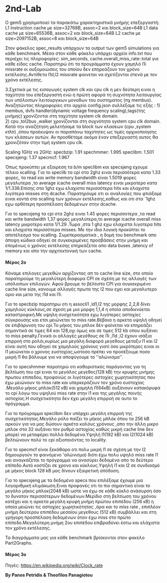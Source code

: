 # 2nd-Lab

Ο gem5 χρησιμοποιεί τα παρακάτω χαρακτηριστικά μνήμης επεξεργαστή:
L1 instruction cache με size=32768B, assoc=2 και block_size=64B
L1 data cache με size=65536B, assoc=2 και block_size=64B
L2 cache με size=2097152B, assoc=8 και block_size=64B

Στον φάκελος spec_results υπάρχουν τα output των gem5 simulations για κάθε benchmark. Μέσα στον κάθε φάκελο υπάρχει αρχείο info.txt που περιέχει τις πληροφορίες: sim_seconds, cache.overall_miss_rate::total για κάθε είδος cache. Παρατηρώ ότι τα προγράμματα έχουν χαμηλό l1i missrate οι αυξομοιώσεις του οποίου δεν επηρεάζουν τον χρόνο εκτέλεσης.Αντίθετα l1d,l2 missrate φαινεται να σχετίζονται στενά με τον χρόνο εκτέλεσης.

3.Σχετικά με τις εισαγωγές system clk και  cpu clk  η μεν δεύτερη ειναι η ταχύτητα του  επεξεργαστή ενώ η πρώτη αφορά τη
συχνότητα λειτουργίας των υπόλoιπων λειτουργικων μοναδων του συστηματος (πχ membus).
Αναζητώντας πληροφορίες στο αρχείο config.json συλλέξαμε τις εξής : 1) membus, dvfs handler(dynamic voltage frequency scaling),tags(της μνήμης) χρονίζονται στη ταχύτητα system clk domain.  
2) cpu ,tol2bus ,walker  χρονίζονται στη συχνότητα system cpu clk domain.
Κατά την αναζήτηση μελετήσαμε τα block των κλασεων (cpu ,system κτλπ) ,όπου προέκυψαν οι παραπάνω ταχύτητες ως τιμές
αρχικοποίησης των κλάσεων αυτών.
Αν προσθέταμε ακόμα έναν επεξεργαστή αυτος θα χρονιζόταν στην τιμή system cpu clk.

Scaling 1GHz vs 2GHz:
specbzip: 1.91
spechmmer: 1.995
speclibm: 1.501
specsjeng: 1.37
specmcf: 1.967

Όπως προκύπτει  με εξαιρεση τα b/m speclibm και specsjeng  εχουμε τέλειο scalling.
Για το speclib  τα cpi στα 2ghz ειναι περισσότερα κατα 1.33 φορες, τα read και write memory bandwidth είναι 1.5019 φορες
μεγαλυτερα ,το average icache overall miss latency ειναι μικροτερο κατα 1/1.336.Επίσης στα 1ghz εχω ελαχιστα περισσότερα hits
και ελαχιστα λιγότερα misses στη dcache.
Παρατηρόυμε οτι οι αναλογίες που φτιάξαμε ειναι κοντά στο scalling των χρόνων εκτέλεσης,καθως και οτι στα `1ghz εχω ορθότερη
προσπέλαση δεδομένων στην dcache.

Για το specsjeng   τα cpi στα 2ghz  ειναι 1.45 φορες περισσοτερα ,τα read και write bandwidth  1,37 φορες μεγαλύτερα,το average
icache overall miss latency μικροτερο κατα 1/1.29 .Τωρα ,στα 1 ghz  εχω ελαχιστα λιγοτερα hits και ελαχιστα περισσότερα misses.
Με την ιδια λογική  προκύπτει το αποτέλεσμα του scalling.
Συμεπερασματικά , η  δομή του benchmark απο άποψη κώδικα οδηγεί σε συγκεκριμένες προσβάσεις στην μνήμη και επομένως ο χρόνος
εκτέλεσης επηρεάζεται απο data buses ,latency of memory και απο την αρχιτεκτονική  των cache.

#### Μέρος 2ο

Κάναμε επιλογες μεγεθών αρχίζοντας απ το cache line size, στο οποίο παρατηρούμε τη μεγαλύτερη διαφορα CPI σε σχέση με τις αλλαγές των υπόλοιπων επιλογών. Αφού βρουμε το βέλτιστο CPI για συγκεκριμένο cache line size, κανουμε αλλαγές πρωτα της l2 που εχει και μεγαλυτερο οριο και μετα της l1d και l1i.

Για το specbzip παρατηρω οτι η  assocli1 ,ld1,l2 της μορφης 2,2,8  δίνει χαμηλούς κύκλους,σε σχεση με μια μορφη 1,1,4 η οποία αποδικνύεται καταστροφική.Με υψηλη συσχετικότητα εχω λιγότερες αστοχίες σύγκρουσης και ετσι μειώνεται το miss rate.Βέβαια η αρκετα υψηλή οδηγεί σε επιβάρυνση του cpi.Το μήκος του μπλοκ δέν φαίνεται να επηρεάζει σημαντικά σε τιμες 64 και 128,οχι όμως και σε τιμες 512 kb οπου αυξάνει το miss penalty.Γενικά οι αλλαγές μεγέθους σε l1i ,l1d ,l2 έχουν ισάξια επιρροή στο ρολόι,κυρίως μια μεγάλη διαφορά μεγεθους  μεταξυ l1 και l2 είναι αυτή που οδηγεί σε χαμηλούς χρόνους γιατί όσο μικρότερες ειναι οι l1  μειώνεται ο χρονος ευστοχίας,ωστοσο πρέπει να προσέξουμε ποσο μικρή  l1 θα βάλουμε για να αποφύγουμε το ''αλώνισμα''.

Για το specshmmer παρατηρώ οτι καθοριστικός παράγοντας για τη βελτίωση του cpi  ειναι το  μεγάλος μεγεθος(128 kB) την κρυφής μνήμης πρωτου επιπεδου, προφανώς οι λιγότερες αστοχίες χωρητικότητας που έχω μειώνουν το miss rate και υπερκεράζουν τον χρόνο ευστοχίας   .Μεγάλο μήκος μπλόκ(512 κΒ) και χαμηλή l1(64κΒ) αυξάνουν κατακόρυφα το cpi λόγω του υψηλού miss rate στην l1  και της μεγάλης ποινής αστοχίας.Η συσχετικότητα δεν έχει μεγάλη επιρροή σε αυτο το πρόγραμμα.

Για το πρόγραμμα speclibm δεν υπάρχει μεγάλη επιρροή της συσχετικότητας.Μεγάλο ρόλο παίζει το μήκος μπλόκ όπου τα 256 kB αρκούν για να μας δώσουν αρκέτα καλόυς χρόνους ,απο την άλλη μικρο μπλοκ στα 32 αυξάνει τον ρυθμό αστοχίας καθώς μικρή cache line δεν  μπορεί να μεταφέρει πολλά δεδομένα.Υψηλή l1(192 kB) και l2(1024 kB) βελτιώνουν πολύ το cpi αξιοποιόντας το locality.

Για το specmcf  είναι ξεκάθαρο οτι πολυ μικρή  l1 σε σχέση με την l2 δημιουργούν το φαινόμενο 'αλώνισμα) διότι έχω πολυ υψηλό miss rate l1 και αναγκάζεται το πρόγραμμα να ανασύρει δεδομένα απο το δεύτερο επίπεδο.Αυτό κοστίζει σε χρονο και κύκλους.Υψηλή l1 και l2 σε συνδιασμό με μήκος block 128 kB μας δίνουν εξαιρετική απόδοση.

Για το specsjeng με τα δεδομένα specs που επιλέξαμε έχουμε μια λογαριθμική κλιμάκωση.Ειναι προφανές οτι το πιο σημαντικό είναι το μεγάλο μήκος μπλοκ(2048 kB) ωστε να έχω σε κάθε κύκλο ανάσυρση όσο  το δυνατον περισσότερων δεδομένων.Μερίδιο στη βελτίωση του χρόνου κατέχει και η αρκετα μεγάλη κρυφή μνήμη πρώτου επιπέδου (256  κΒ) η οποία μειώνει τις αστοχίες χωρητικότητας ,άρα και το  miss rate ,  επιπλέον μνήμη δεύτερου επιπέδου μεσαίου μεγεθους (512 κΒ) συμβάλλει και στη γρήγορη προσπέλαση δεδομένων όταν  έχω miss στο πρώτο επίπεδο.Μεγαλύτερη μνήμη 2ου επιπέδου επιβραδύνει έστω και ελάχιστα τον χρόνο εκτέλεσης.

Τα διαγράμματα μας για κάθε benchmark βρίσκονται στον φακελο Part2Graphs.

#### Μέρος 3ο



Πηγές:
https://en.wikipedia.org/wiki/Clock_rate


__By Panos Petridis & Theofilos Panagiotou__
